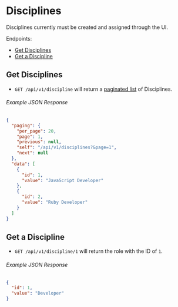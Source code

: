 Disciplines
=========

Disciplines currently must be created and assigned through the UI.

Endpoints:

- [Get Disciplines](#get-disciplines)
- [Get a Discipline](#get-a-discipline)


Get Disciplines
-------------

* `GET /api/v1/discipline` will return a [paginated list](/README.md#pagination) of Disciplines.

###### Example JSON Response

```json
{
  "paging": {
    "per_page": 20,
    "page": 1,
    "previous": null,
    "self": "/api/v1/disciplines?&page=1",
    "next": null
  },
  "data": [
    {
      "id": 1,
      "value": "JavaScript Developer"
    },
    {
      "id": 2,
      "value": "Ruby Developer"
    }
  ]
}


```


Get a Discipline
-------------

* `GET /api/v1/discipline/1` will return the role with the ID of `1`.

###### Example JSON Response

```json
{
  "id": 1,
  "value": "Developer"
}
```
